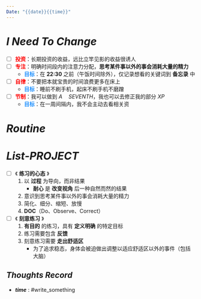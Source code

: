 ```yaml
---
Date: "{{date}}{{time}}"
---
```

# ***I Need To Change***

- [ ] <b><font  color = #FF0000 >投资</font></b>：长期投资的收益，远比立竿见影的收益很诱人
- [ ] <b><font  color = #FF0000 >专注</font></b>：明确时间段内的注意力分配，**思考某件事以外的事会消耗大量的精力**
	- <b><font  color = #1E90FF >目标</font></b>：在 **22:30** 之前（午饭时间除外），仅记录想看的关键词到 **备忘录** 中
- [ ] <b><font  color = #FF0000 >自律</font></b>：不要把本就宝贵的时间浪费更多在床上
	- <b><font  color = #1E90FF >目标</font></b>：睡前不刷手机，起床不刷手机不磨蹭
- [ ] <b><font  color = #FF0000 >节制</font></b>：我可以做到 $A\quad SEVENTH$，我也可以去修正我的部分 $XP$
	- <b><font  color = #1E90FF >目标</font></b>：在一周间隔内，我不会主动去看相关资
# ***Routine***
# ***List-PROJECT***

- [ ] 《 **练习的心态** 》
	1. 以 **过程** 为导向，而非结果
		- **耐心** 是 **改变视角** 后一种自然而然的结果
	2. 意识到思考某件事以外的事会消耗大量的精力
	3. 简化、细分、缩短、放慢
	4. **DOC**（Do、Observe、Correct）
- [ ] 《 **刻意练习** 》
	1. **有目的** 的练习，具有 **定义明确** 的特定目标
	2. 练习需要包含 **反馈**
	3. 刻意练习需要 **走出舒适区**
		- 为了追求稳态，身体会被迫做出调整以适应舒适区以外的事件（包括大脑）

## ***Thoughts Record***

- ***time*** : #write_something

